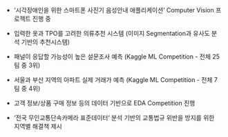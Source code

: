 - ‘시각장애인을 위한 스마트폰 사진기 음성안내 애플리케이션’ Computer Vision 프로젝트 진행 중

- 입력한 옷과 TPO를 고려한 의류추천 시스템 (이미지 Segmentation과 유사도 분석 기반의 추천시스템)
- 패널이 응답할 가능성이 높은 설문조사 예측 (Kaggle ML Competition - 전체 25팀 중 3위)
- 서울과 부산 지역의 아파트 실제 거래가 예측 (Kaggle ML Competition - 전체 7팀 중 4위)
- 고객 정보/상품 구매 정보 등의 데이터 기반으로 EDA Competition 진행 
- ‘전국 무인교통단속카메라 표준데이터‘ 분석 기반의 교통법규 위반을 방지를 위한 지역별 해결책 제시
